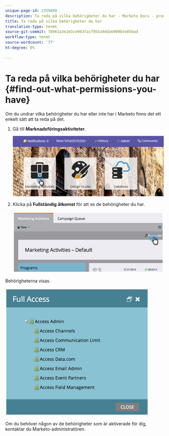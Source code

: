 ```yaml
---
unique-page-id: 2359898
description: Ta reda på vilka behörigheter du har - Marketo Docs - produktdokumentation
title: Ta reda på vilka behörigheter du har
translation-type: tm+mt
source-git-commit: 78961a3e163ce903facf955a9dda6909b5e85bad
workflow-type: tm+mt
source-wordcount: '77'
ht-degree: 0%

---
```



# Ta reda på vilka behörigheter du har {#find-out-what-permissions-you-have}

Om du undrar vilka behörigheter du har eller inte har i Marketo finns det ett enkelt sätt att ta reda på det.

1. Gå till **Marknadsföringsaktiviteter**.

   ![](assets/login-marketing-activities.png)

1. Klicka på **Fullständig åtkomst** för att se de behörigheter du har.

   ![](assets/image2014-9-8-17-3a45-3a13.png)

Behörigheterna visas.

![](assets/image2014-9-8-17-3a45-3a23.png)

Om du behöver någon av de behörigheter som är aktiverade för dig, kontaktar du Marketo-administratören.
